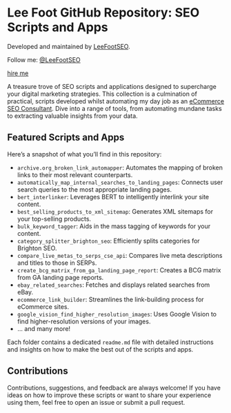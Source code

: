 # Lee Foot GitHub Repository: SEO Scripts and Apps
Developed and maintained by [LeeFootSEO](https://leefoot.co.uk).

Follow me: [@LeeFootSEO](https://twitter.com/LeeFootSEO)

[hire me](https://leefoot.co.uk/hire-me/)

A treasure trove of SEO scripts and applications designed to supercharge your digital marketing strategies. This collection is a culmination of practical, scripts developed whilst automating my day job as an [eCommerce SEO Consultant](https://leefoot.co.uk). Dive into a range of tools, from automating mundane tasks to extracting valuable insights from your data.

## Featured Scripts and Apps
Here’s a snapshot of what you’ll find in this repository:
- `archive.org_broken_link_automapper`: Automates the mapping of broken links to their most relevant counterparts.
- `automatically_map_internal_searches_to_landing_pages`: Connects user search queries to the most appropriate landing pages.
- `bert_interlinker`: Leverages BERT to intelligently interlink your site content.
- `best_selling_products_to_xml_sitemap`: Generates XML sitemaps for your top-selling products.
- `bulk_keyword_tagger`: Aids in the mass tagging of keywords for your content.
- `category_splitter_brighton_seo`: Efficiently splits categories for Brighton SEO.
- `compare_live_metas_to_serps_cse_api`: Compares live meta descriptions and titles to those in SERPs.
- `create_bcg_matrix_from_ga_landing_page_report`: Creates a BCG matrix from GA landing page reports.
- `ebay_related_searches`: Fetches and displays related searches from eBay.
- `ecommerce_link_builder`: Streamlines the link-building process for eCommerce sites.
- `google_vision_find_higher_resolution_images`: Uses Google Vision to find higher-resolution versions of your images.
- ... and many more!

Each folder contains a dedicated `readme.md` file with detailed instructions and insights on how to make the best out of the scripts and apps.

## Contributions
Contributions, suggestions, and feedback are always welcome! If you have ideas on how to improve these scripts or want to share your experience using them, feel free to open an issue or submit a pull request.
